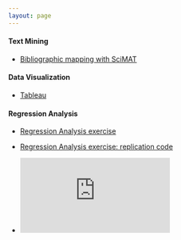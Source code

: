 ```yaml
---
layout: page
---
```

#### Text Mining
  + [Bibliographic mapping with SciMAT](https://sci2s.ugr.es/scimat/)
  
#### Data Visualization
  + [Tableau](https://federico-jf.github.io/work_samples/Tableau_samples_Ferrero.pdf)
  
#### Regression Analysis
  + [Regression Analysis exercise](https://federico-jf.github.io/work_samples/Final_Paper_Ferrero.pdf)
  + [Regression Analysis exercise: replication code](https://federico-jf.github.io/work_samples/Replication_code_ferrero.R)

  
  + <embed src="https://federico-jf.github.io/Final_Paper_Ferrero.pdf" type="application/pdf" />

